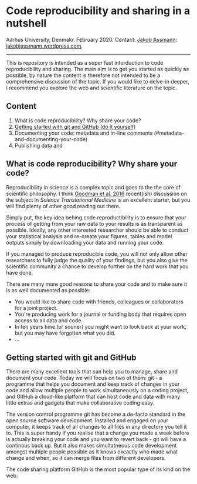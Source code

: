 # Code reproducibility and sharing in a nutshell
Aarhus University, Denmakr. February 2020. Contact: [Jakob Assmann](j.assmann@bios.au.dk): [jakobjassmann.wordpress.com](jakobjassmann.wordpress.com).
___
This is repository is intended as a super fast intorduction to code reproducibility and sharing. The main aim is to get you started as quickly as possible, by nature the content is therefore not intended to be a comprehensive discussion of the topic. If you would like to delve-in deeper, I recommend you explore the web and scientific literature on the topic.

## Content
1. What is code reproducibility? Why share your code?
2. [Getting started with git and GitHub (do it yourself)](#getting-started-with-git-and-github)
3. Documenting your code: metadata and in-line comments (#metadata-and-documenting-your-code)
4. Publishing data and 

## What is code reproducibility? Why share your code?
Reproducibility in science is a complex topic and goes to the the core of scientific philosophy. I think [Goodman et al. 2016]() recent(ish) discussion on the subject in *Science Translational Medicine* is an excellent starter, but you will find plenty of other good reading out there.

Simply put, the key idea behing code reproductibility is to ensure that your process of getting from your raw data to your results is as transparent as possible. Ideally, any other interested researcher should be able to conduct your statistical analysis and re-create your figures, tables and model outputs simply by downloading your data and running your code. 

If you managed to produce reproducible code, you will not only allow other researchers to fully judge the quality of your findings, but you also give the scientific community a chance to develop further on the hard work that you have done.

There are many more good reasons to share your code and to make sure it is as well documented as possible:
- You would like to share code with friends, colleagues or collaborators for a joint project.
- You're producing work for a journal or funding body that requires open access to all data and code.
- In ten years time (or sooner) you might want to look back at your work, but you may have forgotten what you did.
- ...

## Getting started with git and GitHub 
There are many excellent tools that can help you to manage, share and document your code. Today we will focus on two of them: git - a programme that helps you document and keep track of changes in your code and allow multiple people to work simultaneously on a coding project, and GitHub a cloud-like platform that can host code and data with many little extras and gadgets that make collaborative coding easy.

The version control programme git has become a de-facto standard in the open source software development. Installed and engaged on your computer, it keeps track of all changes to all files in any directory you tell it to. This is super handy if you realise that a change you made a week before is actually breaking your code and you want to revert back - git will have a continous back up. But it also makes simultatneous code development amongst multiple people possible as it knows excactly who made what change and when, so it can merge files from different developers. 

The code sharing platform GitHub is the most popular type of its kind on the web.  
